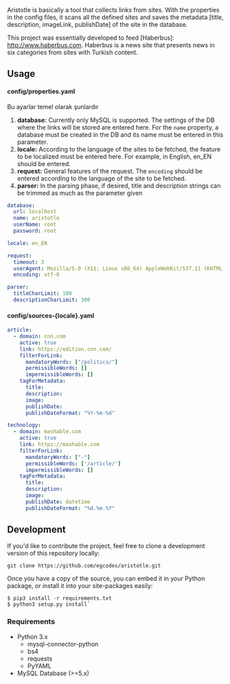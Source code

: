 Aristotle is basically a tool that collects links from sites. With the properties in the config files, it scans all the defined sites and saves the metadata [title, description, imageLink, publishDate] of the site in the database.

This project was essentially developed to feed [Haberbus]: http://www.haberbus.com. Haberbus is a news site that presents news in six categories from sites with Turkish content.

## Usage

#### config/properties.yaml
Bu ayarlar temel olarak şunlardır

1. **database:** Currently only MySQL is supported. The settings of the DB where the links will be stored are entered here. For the `name` property, a database must be created in the DB and its name must be entered in this parameter.
2. **locale:** According to the language of the sites to be fetched, the feature to be localized must be entered here. For example, in English, en_EN should be entered.
3. **request:** General features of the request. The `encoding` should be entered according to the language of the site to be fetched.
4. **parser:** In the parsing phase, if desired, title and description strings can be trimmed as much as the parameter given

```yaml
database:
  url: localhost
  name: aristotle
  userName: root
  password: root

locale: en_EN

request:
  timeout: 3
  userAgent: Mozilla/5.0 (X11; Linux x86_64) AppleWebKit/537.11 (KHTML, like Gecko) Chrome/23.0.1271.97 Safari/537.11
  encoding: utf-8

parser:
  titleCharLimit: 100
  descriptionCharLimit: 300
```

#### config/sources-{locale}.yaml
```yaml
article:
  - domain: cnn.com
    active: true
    link: https://edition.cnn.com/
    filterForLink:
      mandatoryWords: ["/politics/"]
      permissibleWords: []
      impermissibleWords: []
    tagForMetadata:
      title:
      description:
      image:
      publishDate:
      publishDateFormat: "%Y-%m-%d"

technology:
  - domain: mashable.com
    active: true
    link: https://mashable.com
    filterForLink:
      mandatoryWords: ["-"]
      permissibleWords: ['/article/']
      impermissibleWords: []
    tagForMetadata:
      title:
      description:
      image:
      publishDate: datetime
      publishDateFormat: "%d.%m.%Y"

```


## Development
If you'd like to contribute the project, feel free to clone a development version of this repository locally:

`git clone https://github.com/egcodes/aristotle.git`

Once you have a copy of the source, you can embed it in your Python package, or install it into your site-packages easily:

```
$ pip3 install -r requirements.txt
$ python3 setup.py install`
```
### Requirements

- Python 3.x 
	- mysql-connector-python
	- bs4
	- requests
	- PyYAML
- MySQL Database (>=5.x)